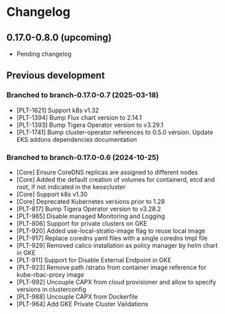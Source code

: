 # Changelog

## 0.17.0-0.8.0 (upcoming)

* Pending changelog

## Previous development

### Branched to branch-0.17.0-0.7 (2025-03-18)

* [PLT-1621] Support k8s v1.32
* [PLT-1394] Bump Flux chart version to 2.14.1
* [PLT-1393] Bump Tigera Operator version to v3.29.1
* [PLT-1741] Bump cluster-operator references to 0.5.0 version. Update EKS addons dependencies documentation



### Branched to branch-0.17.0-0.6 (2024-10-25)

* [Core] Ensure CoreDNS replicas are assigned to different nodes
* [Core] Added the default creation of volumes for containerd, etcd and root, if not indicated in the keoscluster
* [Core] Support k8s v1.30
* [Core] Deprecated Kubernetes versions prior to 1.28
* [PLT-817] Bump Tigera Operator version to v3.28.2
* [PLT-965] Disable managed Monitoring and Logging
* [PLT-806] Support for private clusters on GKE
* [PLT-920] Added use-local-stratio-image flag to reuse local image
* [PLT-917] Replace coredns yaml files with a single coredns tmpl file
* [PLT-929] Removed calico installation as policy manager by helm chart in GKE
* [PLT-911] Support for Disable External Endpoint in GKE
* [PLT-923] Remove path /stratio from container image reference for kube-rbac-proxy image
* [PLT-992] Uncouple CAPX from cloud provisioner and allow to specify versions in clusterconfig 
* [PLT-988] Uncouple CAPX from Dockerfile
* [PLT-964] Add GKE Private Cluster Validations



